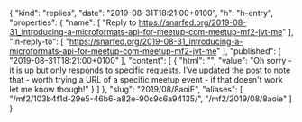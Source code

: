 {
  "kind": "replies",
  "date": "2019-08-31T18:21:00+0100",
  "h": "h-entry",
  "properties": {
    "name": [
      "Reply to https://snarfed.org/2019-08-31_introducing-a-microformats-api-for-meetup-com-meetup-mf2-jvt-me"
    ],
    "in-reply-to": [
      "https://snarfed.org/2019-08-31_introducing-a-microformats-api-for-meetup-com-meetup-mf2-jvt-me"
    ],
    "published": [
      "2019-08-31T18:21:00+0100"
    ],
    "content": [
      {
        "html": "",
        "value": "Oh sorry - it is up but only responds to specific requests. I've updated the post to note that - worth trying a URL of a specific meetup event - if that doesn't work let me know though!"
      }
    ]
  },
  "slug": "2019/08/8aoiE",
  "aliases": [
    "/mf2/103b4f1d-29e5-46b6-a82e-90c9c6a94135/",
    "/mf2/2019/08/8aoie"
  ]
}
